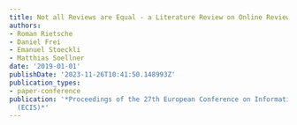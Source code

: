 ```yaml
---
title: Not all Reviews are Equal - a Literature Review on Online Review Helpfulness
authors:
- Roman Rietsche
- Daniel Frei
- Emanuel Stoeckli
- Matthias Soellner
date: '2019-01-01'
publishDate: '2023-11-26T10:41:50.148993Z'
publication_types:
- paper-conference
publication: '*Proceedings of the 27th European Conference on Information Systems
  (ECIS)*'
---
```

